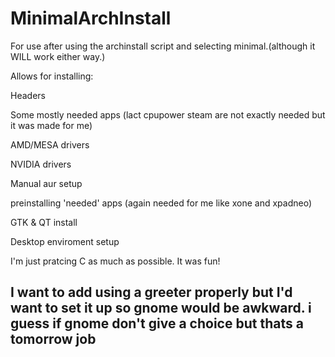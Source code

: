 # MinimalArchInstall
For use after using the archinstall script and selecting minimal.(although it WILL work either way.)

Allows for installing:

Headers

Some mostly needed apps (lact cpupower steam are not exactly needed but it was made for me)

AMD/MESA drivers

NVIDIA drivers

Manual aur setup

preinstalling 'needed' apps (again needed for me like xone and xpadneo)

GTK & QT install

Desktop enviroment setup

I'm just pratcing C as much as possible. It was fun! 


## I want to add using a greeter properly but I'd want to set it up so gnome would be awkward. i guess if gnome don't give a choice but thats a tomorrow job
